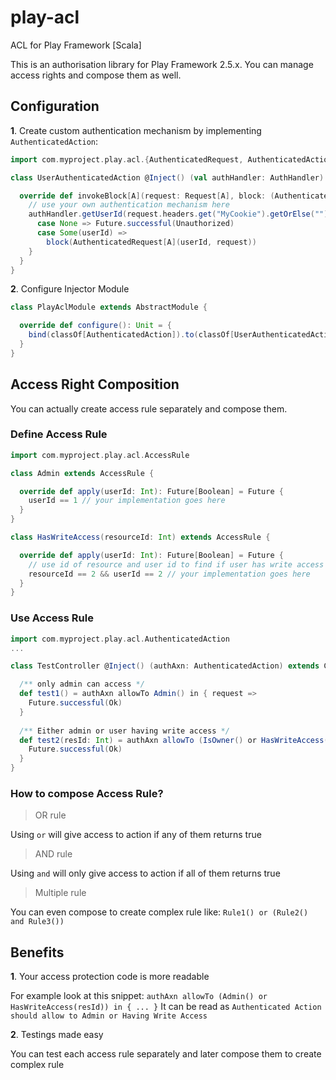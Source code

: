 # play-acl
ACL for Play Framework [Scala]

This is an authorisation library for Play Framework 2.5.x. You can manage access rights and compose them as well.

## Configuration

**1**. Create custom authentication mechanism by implementing `AuthenticatedAction`:


```scala
import com.myproject.play.acl.{AuthenticatedRequest, AuthenticatedAction}

class UserAuthenticatedAction @Inject() (val authHandler: AuthHandler) extends AuthenticatedAction {

  override def invokeBlock[A](request: Request[A], block: (AuthenticatedRequest[A]) => Future[Result]): Future[Result] = {
    // use your own authentication mechanism here  
    authHandler.getUserId(request.headers.get("MyCookie").getOrElse("")).flatMap {
      case None => Future.successful(Unauthorized)
      case Some(userId) =>
        block(AuthenticatedRequest[A](userId, request))
    }
  }
}
```

**2**. Configure Injector Module

```scala
class PlayAclModule extends AbstractModule {

  override def configure(): Unit = {
    bind(classOf[AuthenticatedAction]).to(classOf[UserAuthenticatedAction])
  }
}
```

## Access Right Composition

You can actually create access rule separately and compose them.

### Define Access Rule

```scala
import com.myproject.play.acl.AccessRule

class Admin extends AccessRule {

  override def apply(userId: Int): Future[Boolean] = Future { 
    userId == 1 // your implementation goes here
  }
}

class HasWriteAccess(resourceId: Int) extends AccessRule {

  override def apply(userId: Int): Future[Boolean] = Future {
    // use id of resource and user id to find if user has write access to resource 
    resourceId == 2 && userId == 2 // your implementation goes here
  }
}
```

### Use Access Rule

```scala
import com.myproject.play.acl.AuthenticatedAction
...

class TestController @Inject() (authAxn: AuthenticatedAction) extends Controller {

  /** only admin can access */
  def test1() = authAxn allowTo Admin() in { request =>
    Future.successful(Ok)
  }
  
  /** Either admin or user having write access */
  def test2(resId: Int) = authAxn allowTo (IsOwner() or HasWriteAccess(resId)) in { request =>
    Future.successful(Ok)
  }
}

```

### How to compose Access Rule?

> OR rule

Using `or` will give access to action if any of them returns true

> AND rule

Using `and` will only give access to action if all of them returns true

> Multiple rule

You can even compose to create complex rule like: `Rule1() or (Rule2() and Rule3())`

## Benefits

**1**. Your access protection code is more readable

For example look at this snippet: `authAxn allowTo (Admin() or HasWriteAccess(resId)) in { ... }`
It can be read as `Authenticated Action should allow to Admin or Having Write Access`

**2**. Testings made easy

You can test each access rule separately and later compose them to create complex rule

